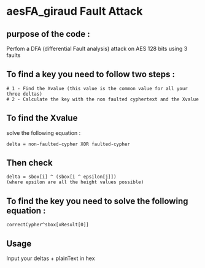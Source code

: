 # aesFA_giraud Fault Attack

## purpose of the code : 
Perfom a DFA (differential Fault analysis) attack on AES 128 bits using 3 faults

## To find a key you need to follow two steps : 
    # 1 - Find the Xvalue (this value is the common value for all your three deltas)
    # 2 - Calculate the key with the non faulted cyphertext and the Xvalue 

    
## To find the Xvalue 
solve the following equation : 

    delta = non-faulted-cypher XOR faulted-cypher


## Then check 
    delta = sbox[i] ^ (sbox[i ^ epsilon[j]]) 
    (where epsilon are all the height values possible)

## To find the key you need to solve the following equation : 
    correctCypher^sbox[xResult[0]]


## Usage
Input your deltas + plainText in hex
